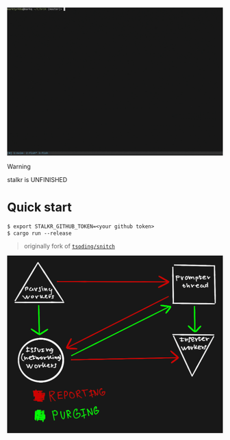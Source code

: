 ![](https://github.com/rakivo/stalkr/blob/master/assets/stalkr.gif)

> [!Warning]
> stalkr is UNFINISHED

# Quick start

```console
$ export STALKR_GITHUB_TOKEN=<your github token>
$ cargo run --release
```

> originally fork of [`tsoding/snitch`](https://github.com/tsoding/snitch)

![](https://github.com/rakivo/stalkr/blob/master/assets/drawn-pipeline-diagram.png)
